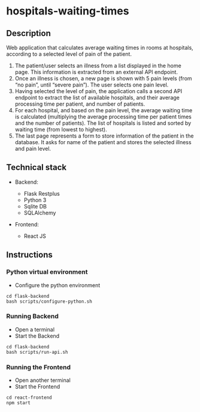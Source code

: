 # hospitals-waiting-times

## Description
Web application that calculates average waiting times in rooms at hospitals, according to a selected level of pain of the patient. 
1.	The patient/user selects an illness from a list displayed in the home page. This information is extracted from an external API endpoint.
2.	Once an illness is chosen, a new page is shown with 5 pain levels (from “no pain”, until “severe pain”). The user selects one pain level.
3.	Having selected the level of pain, the application calls a second API endpoint to extract the list of available hospitals, and their average processing time per patient, and number of patients.
4.	For each hospital, and based on the pain level, the average waiting time is calculated (multiplying the average processing time per patient times and the number of patients). The list of hospitals is listed and sorted by waiting time (from lowest to highest).
5.	The last page represents a form to store information of the patient in the database. It asks for name of the patient and stores the selected illness and pain level. 

## Technical stack
* Backend:
    - Flask Restplus
    - Python 3
    - Sqlite DB
    - SQLAlchemy

* Frontend:
    - React JS

## Instructions
### Python virtual environment
* Configure the python environment

```shell
cd flask-backend
bash scripts/configure-python.sh
```

### Running Backend
* Open a terminal 
* Start the Backend

```shell
cd flask-backend
bash scripts/run-api.sh
```

### Running the Frontend 
* Open another terminal 
* Start the Frontend

```shell
cd react-frontend
npm start
```
